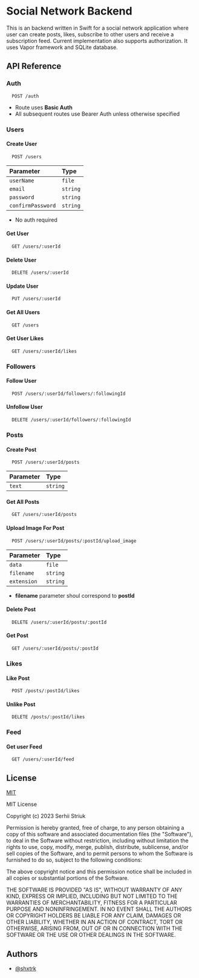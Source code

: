 # Social Network Backend

This is an backend written in Swift for a social network application where user can create posts, likes, subscribe to other users and receive a subscription feed. Current implementation also supports authorization. It uses Vapor framework and SQLite database.

## API Reference

### Auth

```
  POST /auth
```

* Route uses **Basic Auth**
* All subsequent routes use Bearer Auth unless otherwise specified

### Users

#### Create User

```
  POST /users
```

| Parameter | Type     |
| :-------- | :------- |
| `userName`    | `file` |
| `email`    | `string` |
| `password`    | `string` |
| `confirmPassword`    | `string` |

* No auth required

#### Get User

```
  GET /users/:userId
```

#### Delete User

```
  DELETE /users/:userId
```

#### Update User

```
  PUT /users/:userId
```

#### Get All Users

```
  GET /users
```

#### Get User Likes

```
  GET /users/:userId/likes
```

### Followers

#### Follow User

```
  POST /users/:userId/followers/:followingId
```

#### Unfollow User

```
  DELETE /users/:userId/followers/:followingId
```

### Posts

#### Create Post

```
  POST /users/:userId/posts
```

| Parameter | Type     |
| :-------- | :------- |
| `text`    | `string` |

#### Get All Posts

```
  GET /users/:userId/posts
```

#### Upload Image For Post

```
  POST /users/:userId/posts/:postId/upload_image
```

| Parameter | Type     |
| :-------- | :------- |
| `data`    | `file` |
| `filename`    | `string` |
| `extension`    | `string` |

* **filename** parameter shoul correspond to **postId**

#### Delete Post

```
  DELETE /users/:userId/posts/:postId
```

#### Get Post

```
  GET /users/:userId/posts/:postId
```

### Likes

#### Like Post

```
  POST /posts/:postId/likes
```

#### Unlike Post

```
  DELETE /posts/:postId/likes
```

### Feed

#### Get user Feed

```
  GET /users/:userId/feed
```
## License

[MIT](https://choosealicense.com/licenses/mit/)

MIT License

Copyright (c) 2023 Serhii Striuk

Permission is hereby granted, free of charge, to any person obtaining a copy
of this software and associated documentation files (the "Software"), to deal
in the Software without restriction, including without limitation the rights
to use, copy, modify, merge, publish, distribute, sublicense, and/or sell
copies of the Software, and to permit persons to whom the Software is
furnished to do so, subject to the following conditions:

The above copyright notice and this permission notice shall be included in all
copies or substantial portions of the Software.

THE SOFTWARE IS PROVIDED "AS IS", WITHOUT WARRANTY OF ANY KIND, EXPRESS OR
IMPLIED, INCLUDING BUT NOT LIMITED TO THE WARRANTIES OF MERCHANTABILITY,
FITNESS FOR A PARTICULAR PURPOSE AND NONINFRINGEMENT. IN NO EVENT SHALL THE
AUTHORS OR COPYRIGHT HOLDERS BE LIABLE FOR ANY CLAIM, DAMAGES OR OTHER
LIABILITY, WHETHER IN AN ACTION OF CONTRACT, TORT OR OTHERWISE, ARISING FROM,
OUT OF OR IN CONNECTION WITH THE SOFTWARE OR THE USE OR OTHER DEALINGS IN THE
SOFTWARE.

## Authors

- [@shxtrk](https://github.com/shxtrk)
